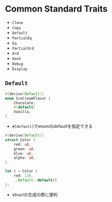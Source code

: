 # Common Standard Traits

* `Clone`
* `Copy`
* `Default`
* `PartialEq`
* `Eq`
* `PartialOrd`
* `Ord`
* `Hash`
* `Debug`
* `Display`

## `Default`

```rust
#[derive(Default)]
enum IceCreamFlavor {
    Chocolate,
    #[default]
    Vanilla,
}
```

* `#[default]`でenumのdefaultを指定できる


```rust
#[derive(Default)]
struct Color {
    red: u8,
    green: u8,
    blue: u8,
    alpha: u8,
}

let c = Color {
    red: 128,
    ..Default::default()
};
```

* structの生成の際に便利
